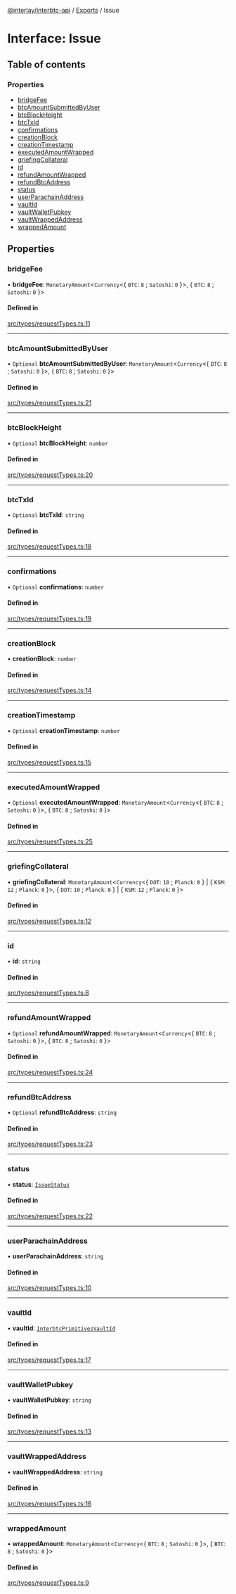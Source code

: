 [@interlay/interbtc-api](/README.md) / [Exports](/modules.md) / Issue

# Interface: Issue

## Table of contents

### Properties

- [bridgeFee](/interfaces/Issue.md#bridgefee)
- [btcAmountSubmittedByUser](/interfaces/Issue.md#btcamountsubmittedbyuser)
- [btcBlockHeight](/interfaces/Issue.md#btcblockheight)
- [btcTxId](/interfaces/Issue.md#btctxid)
- [confirmations](/interfaces/Issue.md#confirmations)
- [creationBlock](/interfaces/Issue.md#creationblock)
- [creationTimestamp](/interfaces/Issue.md#creationtimestamp)
- [executedAmountWrapped](/interfaces/Issue.md#executedamountwrapped)
- [griefingCollateral](/interfaces/Issue.md#griefingcollateral)
- [id](/interfaces/Issue.md#id)
- [refundAmountWrapped](/interfaces/Issue.md#refundamountwrapped)
- [refundBtcAddress](/interfaces/Issue.md#refundbtcaddress)
- [status](/interfaces/Issue.md#status)
- [userParachainAddress](/interfaces/Issue.md#userparachainaddress)
- [vaultId](/interfaces/Issue.md#vaultid)
- [vaultWalletPubkey](/interfaces/Issue.md#vaultwalletpubkey)
- [vaultWrappedAddress](/interfaces/Issue.md#vaultwrappedaddress)
- [wrappedAmount](/interfaces/Issue.md#wrappedamount)

## Properties

### <a id="bridgefee" name="bridgefee"></a> bridgeFee

• **bridgeFee**: `MonetaryAmount`<`Currency`<{ `BTC`: ``8`` ; `Satoshi`: ``0``  }\>, { `BTC`: ``8`` ; `Satoshi`: ``0``  }\>

#### Defined in

[src/types/requestTypes.ts:11](https://github.com/interlay/interbtc-api/blob/cc6b72b/src/types/requestTypes.ts#L11)

___

### <a id="btcamountsubmittedbyuser" name="btcamountsubmittedbyuser"></a> btcAmountSubmittedByUser

• `Optional` **btcAmountSubmittedByUser**: `MonetaryAmount`<`Currency`<{ `BTC`: ``8`` ; `Satoshi`: ``0``  }\>, { `BTC`: ``8`` ; `Satoshi`: ``0``  }\>

#### Defined in

[src/types/requestTypes.ts:21](https://github.com/interlay/interbtc-api/blob/cc6b72b/src/types/requestTypes.ts#L21)

___

### <a id="btcblockheight" name="btcblockheight"></a> btcBlockHeight

• `Optional` **btcBlockHeight**: `number`

#### Defined in

[src/types/requestTypes.ts:20](https://github.com/interlay/interbtc-api/blob/cc6b72b/src/types/requestTypes.ts#L20)

___

### <a id="btctxid" name="btctxid"></a> btcTxId

• `Optional` **btcTxId**: `string`

#### Defined in

[src/types/requestTypes.ts:18](https://github.com/interlay/interbtc-api/blob/cc6b72b/src/types/requestTypes.ts#L18)

___

### <a id="confirmations" name="confirmations"></a> confirmations

• `Optional` **confirmations**: `number`

#### Defined in

[src/types/requestTypes.ts:19](https://github.com/interlay/interbtc-api/blob/cc6b72b/src/types/requestTypes.ts#L19)

___

### <a id="creationblock" name="creationblock"></a> creationBlock

• **creationBlock**: `number`

#### Defined in

[src/types/requestTypes.ts:14](https://github.com/interlay/interbtc-api/blob/cc6b72b/src/types/requestTypes.ts#L14)

___

### <a id="creationtimestamp" name="creationtimestamp"></a> creationTimestamp

• `Optional` **creationTimestamp**: `number`

#### Defined in

[src/types/requestTypes.ts:15](https://github.com/interlay/interbtc-api/blob/cc6b72b/src/types/requestTypes.ts#L15)

___

### <a id="executedamountwrapped" name="executedamountwrapped"></a> executedAmountWrapped

• `Optional` **executedAmountWrapped**: `MonetaryAmount`<`Currency`<{ `BTC`: ``8`` ; `Satoshi`: ``0``  }\>, { `BTC`: ``8`` ; `Satoshi`: ``0``  }\>

#### Defined in

[src/types/requestTypes.ts:25](https://github.com/interlay/interbtc-api/blob/cc6b72b/src/types/requestTypes.ts#L25)

___

### <a id="griefingcollateral" name="griefingcollateral"></a> griefingCollateral

• **griefingCollateral**: `MonetaryAmount`<`Currency`<{ `DOT`: ``10`` ; `Planck`: ``0``  } \| { `KSM`: ``12`` ; `Planck`: ``0``  }\>, { `DOT`: ``10`` ; `Planck`: ``0``  } \| { `KSM`: ``12`` ; `Planck`: ``0``  }\>

#### Defined in

[src/types/requestTypes.ts:12](https://github.com/interlay/interbtc-api/blob/cc6b72b/src/types/requestTypes.ts#L12)

___

### <a id="id" name="id"></a> id

• **id**: `string`

#### Defined in

[src/types/requestTypes.ts:8](https://github.com/interlay/interbtc-api/blob/cc6b72b/src/types/requestTypes.ts#L8)

___

### <a id="refundamountwrapped" name="refundamountwrapped"></a> refundAmountWrapped

• `Optional` **refundAmountWrapped**: `MonetaryAmount`<`Currency`<{ `BTC`: ``8`` ; `Satoshi`: ``0``  }\>, { `BTC`: ``8`` ; `Satoshi`: ``0``  }\>

#### Defined in

[src/types/requestTypes.ts:24](https://github.com/interlay/interbtc-api/blob/cc6b72b/src/types/requestTypes.ts#L24)

___

### <a id="refundbtcaddress" name="refundbtcaddress"></a> refundBtcAddress

• `Optional` **refundBtcAddress**: `string`

#### Defined in

[src/types/requestTypes.ts:23](https://github.com/interlay/interbtc-api/blob/cc6b72b/src/types/requestTypes.ts#L23)

___

### <a id="status" name="status"></a> status

• **status**: [`IssueStatus`](/enums/IssueStatus.md)

#### Defined in

[src/types/requestTypes.ts:22](https://github.com/interlay/interbtc-api/blob/cc6b72b/src/types/requestTypes.ts#L22)

___

### <a id="userparachainaddress" name="userparachainaddress"></a> userParachainAddress

• **userParachainAddress**: `string`

#### Defined in

[src/types/requestTypes.ts:10](https://github.com/interlay/interbtc-api/blob/cc6b72b/src/types/requestTypes.ts#L10)

___

### <a id="vaultid" name="vaultid"></a> vaultId

• **vaultId**: [`InterbtcPrimitivesVaultId`](/interfaces/InterbtcPrimitivesVaultId.md)

#### Defined in

[src/types/requestTypes.ts:17](https://github.com/interlay/interbtc-api/blob/cc6b72b/src/types/requestTypes.ts#L17)

___

### <a id="vaultwalletpubkey" name="vaultwalletpubkey"></a> vaultWalletPubkey

• **vaultWalletPubkey**: `string`

#### Defined in

[src/types/requestTypes.ts:13](https://github.com/interlay/interbtc-api/blob/cc6b72b/src/types/requestTypes.ts#L13)

___

### <a id="vaultwrappedaddress" name="vaultwrappedaddress"></a> vaultWrappedAddress

• **vaultWrappedAddress**: `string`

#### Defined in

[src/types/requestTypes.ts:16](https://github.com/interlay/interbtc-api/blob/cc6b72b/src/types/requestTypes.ts#L16)

___

### <a id="wrappedamount" name="wrappedamount"></a> wrappedAmount

• **wrappedAmount**: `MonetaryAmount`<`Currency`<{ `BTC`: ``8`` ; `Satoshi`: ``0``  }\>, { `BTC`: ``8`` ; `Satoshi`: ``0``  }\>

#### Defined in

[src/types/requestTypes.ts:9](https://github.com/interlay/interbtc-api/blob/cc6b72b/src/types/requestTypes.ts#L9)
